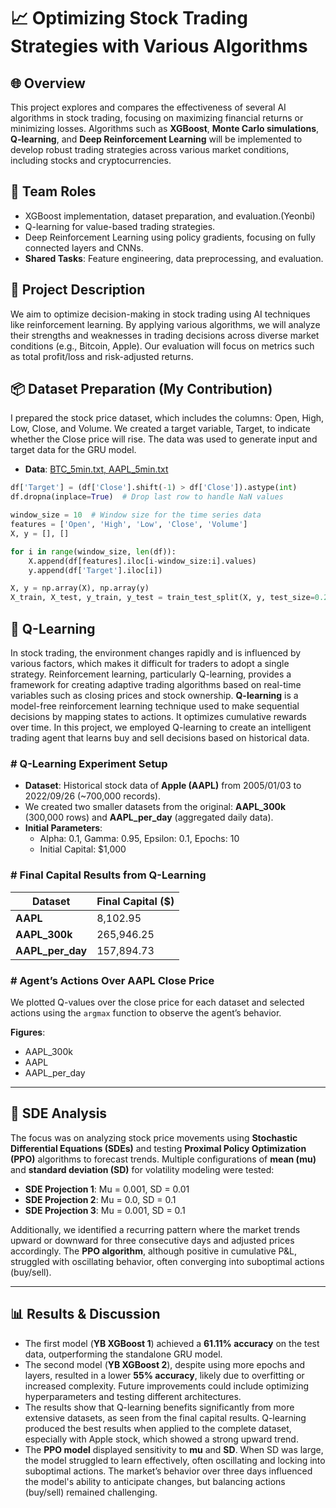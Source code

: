 # 📈 Optimizing Stock Trading Strategies with Various Algorithms

## 🌐 Overview

This project explores and compares the effectiveness of several AI algorithms in stock trading, focusing on maximizing financial returns or minimizing losses. Algorithms such as **XGBoost**, **Monte Carlo simulations**, **Q-learning**, and **Deep Reinforcement Learning** will be implemented to develop robust trading strategies across various market conditions, including stocks and cryptocurrencies.

## 👥  Team Roles

- XGBoost implementation, dataset preparation, and evaluation.(Yeonbi)
- Q-learning for value-based trading strategies.
- Deep Reinforcement Learning using policy gradients, focusing on fully connected layers and CNNs.
- **Shared Tasks**: Feature engineering, data preprocessing, and evaluation.

## 📝 Project Description

We aim to optimize decision-making in stock trading using AI techniques like reinforcement learning. By applying various algorithms, we will analyze their strengths and weaknesses in trading decisions across diverse market conditions (e.g., Bitcoin, Apple). Our evaluation will focus on metrics such as total profit/loss and risk-adjusted returns.

## 📦  Dataset Preparation (My Contribution)

I prepared the stock price dataset, which includes the columns: Open, High, Low, Close, and Volume. We created a target variable, Target, to indicate whether the Close price will rise. The data was used to generate input and target data for the GRU model.
- **Data**: [BTC_5min.txt, AAPL_5min.txt](https://drive.google.com/drive/folders/1htN-2fW1qNGrNnSYx5oeNW2NNZr4Ntle?usp=sharing)

```python
df['Target'] = (df['Close'].shift(-1) > df['Close']).astype(int)
df.dropna(inplace=True)  # Drop last row to handle NaN values

window_size = 10  # Window size for the time series data
features = ['Open', 'High', 'Low', 'Close', 'Volume']
X, y = [], []

for i in range(window_size, len(df)):
    X.append(df[features].iloc[i-window_size:i].values)
    y.append(df['Target'].iloc[i])

X, y = np.array(X), np.array(y)
X_train, X_test, y_train, y_test = train_test_split(X, y, test_size=0.2, random_state=42)
```

## 🔄 Q-Learning
In stock trading, the environment changes rapidly and is influenced by various factors, which makes it difficult for traders to adopt a single strategy. Reinforcement learning, particularly Q-learning, provides a framework for creating adaptive trading algorithms based on real-time variables such as closing prices and stock ownership.
**Q-learning** is a model-free reinforcement learning technique used to make sequential decisions by mapping states to actions. It optimizes cumulative rewards over time. In this project, we employed Q-learning to create an intelligent trading agent that learns buy and sell decisions based on historical data.

### # Q-Learning Experiment Setup
- **Dataset**: Historical stock data of **Apple (AAPL)** from 2005/01/03 to 2022/09/26 (~700,000 records).
- We created two smaller datasets from the original: **AAPL_300k** (300,000 rows) and **AAPL_per_day** (aggregated daily data).
- **Initial Parameters**:
  - Alpha: 0.1, Gamma: 0.95, Epsilon: 0.1, Epochs: 10
  - Initial Capital: $1,000

### # Final Capital Results from Q-Learning
| Dataset      | Final Capital ($) |
|--------------|-------------------|
| **AAPL**     | 8,102.95          |
| **AAPL_300k**| 265,946.25        |
| **AAPL_per_day** | 157,894.73     |

### # Agent’s Actions Over AAPL Close Price
We plotted Q-values over the close price for each dataset and selected actions using the `argmax` function to observe the agent’s behavior.

**Figures**:  
- AAPL_300k  
- AAPL  
- AAPL_per_day  

---

## 🔧 SDE Analysis
The focus was on analyzing stock price movements using **Stochastic Differential Equations (SDEs)** and testing **Proximal Policy Optimization (PPO)** algorithms to forecast trends. Multiple configurations of **mean (mu)** and **standard deviation (SD)** for volatility modeling were tested:

- **SDE Projection 1**: Mu = 0.001, SD = 0.01
- **SDE Projection 2**: Mu = 0.0, SD = 0.1
- **SDE Projection 3**: Mu = 0.001, SD = 0.1

Additionally, we identified a recurring pattern where the market trends upward or downward for three consecutive days and adjusted prices accordingly. The **PPO algorithm**, although positive in cumulative P&L, struggled with oscillating behavior, often converging into suboptimal actions (buy/sell).

---

## 📊 Results & Discussion
- The first model (**YB XGBoost 1**) achieved a **61.11% accuracy** on the test data, outperforming the standalone GRU model.
- The second model (**YB XGBoost 2**), despite using more epochs and layers, resulted in a lower **55% accuracy**, likely due to overfitting or increased complexity. Future improvements could include optimizing hyperparameters and testing different architectures.
- The results show that Q-learning benefits significantly from more extensive datasets, as seen from the final capital results. Q-learning produced the best results when applied to the complete dataset, especially with Apple stock, which showed a strong upward trend.
- The **PPO model** displayed sensitivity to **mu** and **SD**. When SD was large, the model struggled to learn effectively, often oscillating and locking into suboptimal actions. The market’s behavior over three days influenced the model's ability to anticipate changes, but balancing actions (buy/sell) remained challenging.
